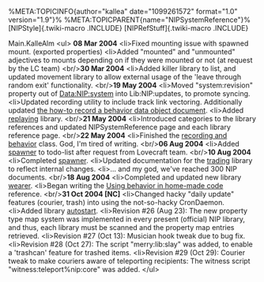 %META:TOPICINFO{author=\"kallea\" date=\"1099261572\" format=\"1.0\"
version=\"1.9\"}% %META:TOPICPARENT{name=\"NIPSystemReference\"}%
[NIPStyle]{.twiki-macro .INCLUDE} [NIPRefStuff]{.twiki-macro .INCLUDE}

Main.KalleAlm \<ul\> **08 Mar 2004** \<li\>Fixed mounting issue with
spawned mount. (exported properties) \<li\>Added \"mounted\" and
\"unmounted\" adjectives to mounts depending on if they were mounted or
not (at request by the LC team) \<br/\>**30 Mar 2004** \<li\>Added
killer library to list, and updated movement library to allow external
usage of the \'leave through random exit\' functionality. \<br/\>**19
May 2004** \<li\>Moved \"system:revision\" property out of
<Data:NIP:system> into Lib:NIP:updates, to promote syncing.
\<li\>Updated recording utility to include track link vectoring.
Additionally updated [the how-to record a behavior data object
document](NIPHowRecord). \<li\>Added [replaying](NIPLibRefReplaying)
library. \<br/\>**21 May 2004** \<li\>Introduced categories to the
library references and updated NIPSystemReference page and each library
reference page. \<br/\>**22 May 2004** \<li\>Finished the [recording and
behavior](NIPClassRecording) class. God, I\'m tired of writing.
\<br/\>**06 Aug 2004** \<li\>Added [spawner](NIPTodoSpawner) to
todo-list after request from Lovecraft team. \<br/\>**10 Aug 2004**
\<li\>Completed [spawner](NIPLibRefSpawner). \<li\>Updated documentation
for the [trading](NIPLibRefTrading) library to reflect internal changes.
\<li\>\... and my god, we\'ve reached 300 NIP documents. \<br/\>**18 Aug
2004** \<li\>Completed and updated new library
[wearer](NIPLibRefWearer). \<li\>Began writing the [Using behavior in
home-made code](NIPRefBehavior) reference. \<br/\>**31 Oct 2004 \[NC\]**
\<li\>Changed hacky \"daily update\" features (courier, trash) into
using the not-so-hacky CronDaemon. \<li\>Added library
[autostart](NIPLibRefAutostart). \<li\>Revision \#26 (Aug 23): The new
property type map system was implemented in every present (official) NIP
library, and thus, each library must be scanned and the property map
entries retrieved. \<li\>Revision \#27 (Oct 13): Musician hook tweak due
to bug fix. \<li\>Revision \#28 (Oct 27): The script \"merry:lib:slay\"
was added, to enable a \'trashcan\' feature for trashed items.
\<li\>Revision \#29 (Oct 29): Courier tweak to make couriers aware of
teleporting recipients: The witness script \"witness:teleport%nip:core\"
was added. \</ul\>
